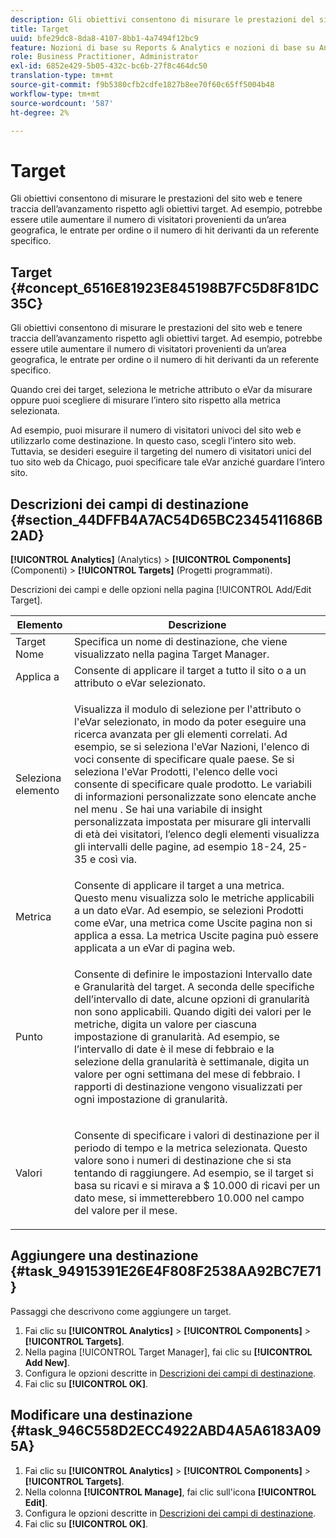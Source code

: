 ```yaml
---
description: Gli obiettivi consentono di misurare le prestazioni del sito web e tenere traccia dell’avanzamento rispetto agli obiettivi target. Ad esempio, potrebbe essere utile aumentare il numero di visitatori provenienti da un’area geografica, le entrate per ordine o il numero di hit derivanti da un referente specifico.
title: Target
uuid: bfe29dc8-8da8-4107-8bb1-4a7494f12bc9
feature: Nozioni di base su Reports & Analytics e nozioni di base su Analytics
role: Business Practitioner, Administrator
exl-id: 6852e429-5b05-432c-bc6b-27f8c464dc50
translation-type: tm+mt
source-git-commit: f9b5380cfb2cdfe1827b8ee70f60c65ff5004b48
workflow-type: tm+mt
source-wordcount: '587'
ht-degree: 2%

---
```


# Target

Gli obiettivi consentono di misurare le prestazioni del sito web e tenere traccia dell’avanzamento rispetto agli obiettivi target. Ad esempio, potrebbe essere utile aumentare il numero di visitatori provenienti da un’area geografica, le entrate per ordine o il numero di hit derivanti da un referente specifico.

## Target {#concept_6516E81923E845198B7FC5D8F81DC35C}

Gli obiettivi consentono di misurare le prestazioni del sito web e tenere traccia dell’avanzamento rispetto agli obiettivi target. Ad esempio, potrebbe essere utile aumentare il numero di visitatori provenienti da un’area geografica, le entrate per ordine o il numero di hit derivanti da un referente specifico.

Quando crei dei target, seleziona le metriche attributo o eVar da misurare oppure puoi scegliere di misurare l’intero sito rispetto alla metrica selezionata.

Ad esempio, puoi misurare il numero di visitatori univoci del sito web e utilizzarlo come destinazione. In questo caso, scegli l’intero sito web. Tuttavia, se desideri eseguire il targeting del numero di visitatori unici del tuo sito web da Chicago, puoi specificare tale eVar anziché guardare l’intero sito.

## Descrizioni dei campi di destinazione {#section_44DFFB4A7AC54D65BC2345411686B2AD}

**[!UICONTROL Analytics]** (Analytics) > **[!UICONTROL Components]** (Componenti) > **[!UICONTROL Targets]** (Progetti programmati).

Descrizioni dei campi e delle opzioni nella pagina [!UICONTROL Add/Edit Target].

<table id="table_E08728BECC204DF59F0AC99957A68CAE"> 
 <thead> 
  <tr> 
   <th colname="col1" class="entry"> Elemento </th> 
   <th colname="col2" class="entry"> Descrizione </th> 
  </tr> 
 </thead>
 <tbody> 
  <tr> 
   <td colname="col1"> Target Nome </td> 
   <td colname="col2">Specifica un nome di destinazione, che viene visualizzato nella pagina <span class="wintitle"> Target Manager</span>. </td> 
  </tr> 
  <tr> 
   <td colname="col1"> Applica a </td> 
   <td colname="col2"> Consente di applicare il target a tutto il sito o a un attributo o eVar selezionato. </td> 
  </tr> 
  <tr> 
   <td colname="col1"> Seleziona elemento </td> 
   <td colname="col2"> <p>Visualizza il modulo di selezione per l'attributo o l'eVar selezionato, in modo da poter eseguire una ricerca avanzata per gli elementi correlati. Ad esempio, se si seleziona l'eVar <span class="uicontrol"> Nazioni</span>, l'elenco di voci consente di specificare quale paese. Se si seleziona l'eVar <span class="uicontrol"> Prodotti</span>, l'elenco delle voci consente di specificare quale prodotto. Le variabili di informazioni personalizzate sono elencate anche nel menu . Se hai una variabile di insight personalizzata impostata per misurare gli intervalli di età dei visitatori, l’elenco degli elementi visualizza gli intervalli delle pagine, ad esempio 18-24, 25-35 e così via. </p> </td> 
  </tr> 
  <tr> 
   <td colname="col1"> Metrica </td> 
   <td colname="col2">Consente di applicare il target a una metrica. Questo menu visualizza solo le metriche applicabili a un dato eVar. Ad esempio, se selezioni <span class="uicontrol"> Prodotti</span> come eVar, una metrica come <span class="uicontrol"> Uscite pagina</span> non si applica a essa. La metrica <span class="uicontrol"> Uscite pagina</span> può essere applicata a un eVar di pagina web. </td> 
  </tr> 
  <tr> 
   <td colname="col1"> Punto </td> 
   <td colname="col2"> <p>Consente di definire le impostazioni <span class="uicontrol"> Intervallo date</span> e <span class="uicontrol"> Granularità</span> del target. A seconda delle specifiche dell’intervallo di date, alcune opzioni di granularità non sono applicabili. Quando digiti dei valori per le metriche, digita un valore per ciascuna impostazione di granularità. Ad esempio, se l’intervallo di date è il mese di febbraio e la selezione della granularità è settimanale, digita un valore per ogni settimana del mese di febbraio. I rapporti di destinazione vengono visualizzati per ogni impostazione di granularità. </p> </td> 
  </tr> 
  <tr> 
   <td colname="col1"> Valori </td> 
   <td colname="col2"> <p>Consente di specificare i valori di destinazione per il periodo di tempo e la metrica selezionata. Questo valore sono i numeri di destinazione che si sta tentando di raggiungere. Ad esempio, se il target si basa su ricavi e si mirava a $ 10.000 di ricavi per un dato mese, si immetterebbero 10.000 nel campo del valore per il mese. </p> </td> 
  </tr> 
 </tbody> 
</table>

## Aggiungere una destinazione {#task_94915391E26E4F808F2538AA92BC7E71}

Passaggi che descrivono come aggiungere un target.

<!-- 

t_add_a_target.xml

 -->

1. Fai clic su **[!UICONTROL Analytics]** > **[!UICONTROL Components]** > **[!UICONTROL Targets]**.
1. Nella pagina [!UICONTROL Target Manager], fai clic su **[!UICONTROL Add New]**.
1. Configura le opzioni descritte in [Descrizioni dei campi di destinazione](/help/analyze/reports-analytics/targets.md#section_44DFFB4A7AC54D65BC2345411686B2AD).
1. Fai clic su **[!UICONTROL OK]**.

## Modificare una destinazione {#task_946C558D2ECC4922ABD4A5A6183A095A}

1. Fai clic su **[!UICONTROL Analytics]** > **[!UICONTROL Components]** > **[!UICONTROL Targets]**.
1. Nella colonna **[!UICONTROL Manage]**, fai clic sull&#39;icona **[!UICONTROL Edit]**.
1. Configura le opzioni descritte in [Descrizioni dei campi di destinazione](/help/analyze/reports-analytics/targets.md#section_44DFFB4A7AC54D65BC2345411686B2AD).
1. Fai clic su **[!UICONTROL OK]**.
